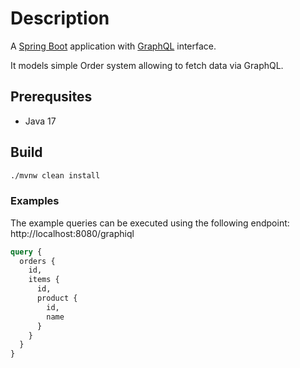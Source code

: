# Description

A [Spring Boot](https://spring.io/) application with [GraphQL](https://graphql.org/) interface.

It models simple Order system allowing to fetch data via GraphQL.

## Prerequsites

* Java 17

## Build

```bash
./mvnw clean install
```

### Examples

The example queries can be executed using the following endpoint: http://localhost:8080/graphiql

```graphql
query {
  orders {
    id,
    items {
      id,
      product {
        id,
        name
      }
    }
  }
}
```